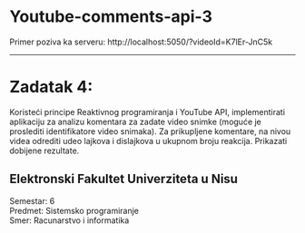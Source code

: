 # Youtube-comments-api-3

Primer poziva ka serveru: 
http://localhost:5050/?videoId=K7lEr-JnC5k

--------------------------------------------------------------------------------------------------------
# Zadatak 4:
Koristeći principe Reaktivnog programiranja i YouTube API, implementirati aplikaciju za analizu komentara za zadate video snimke (moguće je proslediti identifikatore video snimaka). Za prikupljene komentare, na nivou videa odrediti udeo lajkova i dislajkova u ukupnom broju reakcija. Prikazati dobijene rezultate. 
## Elektronski Fakultet Univerziteta u Nisu
Semestar: 6  
Predmet: Sistemsko programiranje  
Smer: Racunarstvo i informatika  
